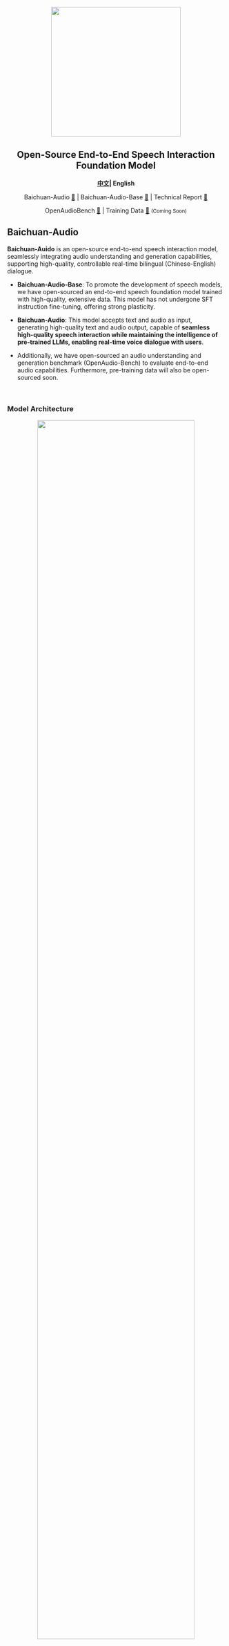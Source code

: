 <div align="center">

<img src="./assets/logo.png" width="300em" ></img> 

## **Open-Source End-to-End Speech Interaction Foundation Model**

  <strong>[中文](./README_zh.md)|
  English </strong>
  
  <p align="center">
  Baichuan-Audio <a href="https://huggingface.co/baichuan-inc/Baichuan-Audio-Instruct">🤗</a> | Baichuan-Audio-Base <a href="https://huggingface.co/baichuan-inc/Baichuan-Audio-Base">🤗</a>  | Technical Report <a href="https://arxiv.org/abs/2501.15368">📖</a> 
</p>
</p>
<p align="center">
OpenAudioBench <a href="https://huggingface.co/datasets/baichuan-inc/openAudioBench">🤗</a>  | Training Data <a href="#">🤗</a> <small>(Coming Soon)</small>
</p>

  <!-- <p align="center">
    OpenMM-Medical <a href="https://huggingface.co/datasets/baichuan-inc/OpenMM_Medical">🤗</a> | OpenAudioBench <a href="https://huggingface.co/datasets/baichuan-inc/OpenAudioBench">🤗</a> 
</p> -->
</div>

## Baichuan-Audio

**Baichuan-Auido** is an open-source end-to-end speech interaction model, seamlessly integrating audio understanding and generation capabilities, supporting high-quality, controllable real-time bilingual (Chinese-English) dialogue.

- **Baichuan-Audio-Base**: To promote the development of speech models, we have open-sourced an end-to-end speech foundation model trained with high-quality, extensive data. This model has not undergone SFT instruction fine-tuning, offering strong plasticity.

- **Baichuan-Audio**: This model accepts text and audio as input, generating high-quality text and audio output, capable of **seamless high-quality speech interaction while maintaining the intelligence of pre-trained LLMs, enabling real-time voice dialogue with users**.

- Additionally, we have open-sourced an audio understanding and generation benchmark (OpenAudio-Bench) to evaluate end-to-end audio capabilities. Furthermore, pre-training data will also be open-sourced soon.


<br>

### Model Architecture

<div align="center">
<img src="./assets/audiollm.png" , width=85%>
</div>
<br>

**Baichuan-Auido** mainly consists of Baichuan-Audio Tokenizer, Audio LLM, and Flow-matching based Audio Decoder. First, speech is converted into discrete audio tokens by the Baichuan-Audio Tokenizer. Then, Audio LLM generates aligned text and audio tokens in an interleaved manner, achieving seamless modality switching between text and audio through special tokens. Audio tokens are processed by an independent audio head and reconstructed into high-quality Mel spectrograms using a flow-matching based audio decoder, which are then converted into audio waveforms via a vocoder.

- Baichuan-Audio-Tokenizer uses a 12.5hz frame rate design. It employs Whisper Large Encoder to extract high-level audio features from Mel spectrograms, then uses 8-layer RVQ to minimize information loss during quantization. To capture both semantic and acoustic information, we use Mel spectrogram reconstruction and Pre-trained LLM for acoustic and semantic supervision, respectively.
<div align="center">
<img src="./assets/vq.png" , width=30%>
</div>

- Audio LLM generates aligned text and audio tokens in an interleaved manner, achieving seamless switching between text and audio modalities through special tokens. Audio tokens are processed by an independent audio head.

- Flow-matching based Audio Decoder is used to reconstruct high-quality Mel spectrograms. The model is trained on 24 kHz audio to generate target Mel spectrograms, which are then converted into audio waveforms via a vocoder.

<div align="center">
<img src="./assets/decoder.png" , width=24%>
</div>


### Pre-training details
- #### Pre-training data
Audio training data can be broadly divided into two main types: audio understanding data and audio generation data.
<div align="center">
<img src="./assets/table.png" , width=80%>
</div>

Audio-text paired data (e.g., ASR and TTS data) improves performance on basic speech tasks. On the other hand, pure audio data enhances the ability to handle audio modalities independently. Audio-Text Interleaved data consists of alternating text and audio modalities, segmented by punctuation to facilitate cross-modal knowledge transfer. Interleaved Text-to-Speech data consists of fully aligned text and audio content, aimed at enhancing the model's ability to generate audio tokens under text supervision.

The interleaved data collection process is divided into crawling and synthesis types, resulting in a total of 142k hours of ITTS data and 393k hours of INTLV data.
<div align="center">
<img src="./assets/data.png" , width=80%>
</div>

<br>

- #### Two stage training strategy
The conflict between speech and text modalities may interfere with the pre-trained text knowledge representation in pre-trained LLMs, leading to degradation in model intelligence performance. To mitigate this, we adopt a two-stage training strategy. In the first stage, the LLM parameters remain fixed, and only the audio embedding layer and audio head parameters are updated. In the second stage, all parameters except the LM embedding layer and LM head parameters are trained.


### Local WebUI Demo

#### Preparation

##### Create a Virtual Environment
```bash
conda create -n baichuan_omni python==3.12
conda activate baichuan_omni
pip install torch==2.4.0 torchvision==0.19.0 torchaudio==2.4.0 --index-url https://download.pytorch.org/whl/cu124
pip install -r requirements.txt
pip install accelerate flash_attn==2.6.3 speechbrain==1.0.0 deepspeed==0.14.4
apt install llvm ffmpeg
```
##### Download the Model and Modify the Model Path
Modify MODEL_PATH in web_demo/constants.py to the local model path.
#### ASR and TTS Demo

```bash
cd web_demo
python base_asr_demo.py
python base_tts_demo.py
```
#### Speech interaction Demo

```bash
cd web_demo
python s2s_gradio_demo_cosy_multiturn.py
```


### Open-Source Evaluation Set

**OpenAudioBench**

To more efficiently evaluate the model's "intelligence," we have constructed OpenAudioBench, which includes 5 sub-evaluation sets for end-to-end audio understanding. These include 4 public evaluation sets (llama question, WEB QA, TriviaQA, AlpacaEval) and a speech logical reasoning evaluation set built by the Baichuan team, totaling 2701 data points. This comprehensive set reflects the model's "intelligence" level.

### Model performance
<div align="center">
<img src="./assets/result.png" , width=90%>
</div>


### Acknowledgments

- Automatic Speech Recognition (ASR) Model: 【Whisper】(https://github.com/openai/whisper)
- Large Language Model (LLM): 【Qwen2.5 7B】(https://arxiv.org/abs/2412.15115)
- Partial code from: CosyVoice and Matcha-TTS: (https://github.com/FunAudioLLM/CosyVoice, https://github.com/shivammehta25/Matcha-TTS/)
- HiFi-GAN Vocoder from CosyVoice 2.0: (https://funaudiollm.github.io/cosyvoice2/)


### License
The use of Baichuan-Audio-Base/Baichuan-Audio model weights must comply with the [License](https://huggingface.co//baichuan-inc/Baichuan-Audio/blob/main/LICENSE) and [Apache 2.0](https://github.com/baichuan-inc/Baichuan-Audio/blob/main/LICENSE)

### Citation
If you find our model/code/paper helpful, please give us a ⭐ and cite 📝, thank you!

```bib
@article{li2025baichuan,
  title={Baichuan-Omni-1.5 Technical Report},
  author={Li, Yadong and Liu, Jun and Zhang, Tao and Chen, Song and Li, Tianpeng and Li, Zehuan and Liu, Lijun and Ming, Lingfeng and Dong, Guosheng and Pan, Da and others},
  journal={arXiv preprint arXiv:2501.15368},
  year={2025}
}
```
